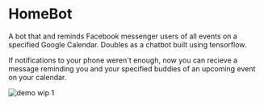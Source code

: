 # HomeBot
A bot that and reminds Facebook messenger users of all events on a specified Google Calendar. Doubles as a chatbot built using tensorflow.

If notifications to your phone weren't enough, now you can recieve a message reminding you and your specified buddies of an upcoming event on your calendar. 

![demo wip 1](https:/)

